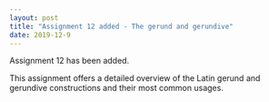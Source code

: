```yaml
---
layout: post
title: "Assignment 12 added - The gerund and gerundive"
date: 2019-12-9
---
```


Assignment 12 has been added.

This assignment offers a detailed overview of the Latin gerund and gerundive constructions and their most common usages.